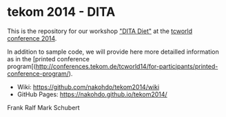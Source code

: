 # tekom 2014 - DITA

This is the repository for our workshop ["DITA Diet"](http://conferences.tekom.de/conference/tcworld14/for-participants/conference-program/program/sv_715_DITA3/) at the [tcworld conference 2014](http://conferences.tekom.de/tcworld14/tcworld14/).   

In addition to sample code, we will provide here more detailled information as in the [printed conference program[(http://conferences.tekom.de/tcworld14/for-participants/printed-conference-program/). 

* Wiki: https://github.com/nakohdo/tekom2014/wiki
* GitHub Pages: https://nakohdo.github.io/tekom2014/ 

Frank Ralf
Mark Schubert


